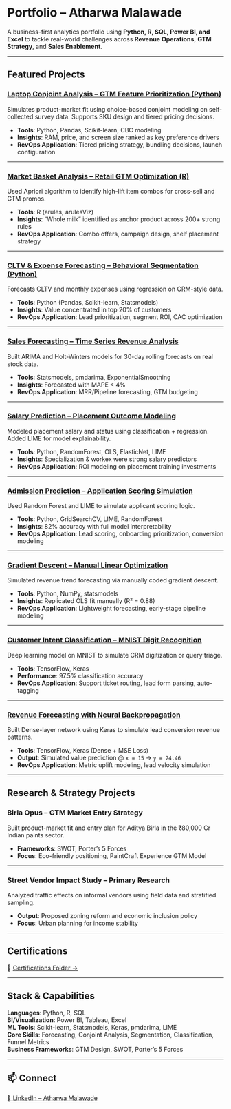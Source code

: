 #  Portfolio – Atharwa Malawade

A business-first analytics portfolio using **Python, R, SQL, Power BI, and Excel** to tackle real-world challenges across **Revenue Operations**, **GTM Strategy**, and **Sales Enablement**.

---

##  Featured Projects

###  [Laptop Conjoint Analysis – GTM Feature Prioritization (Python)](https://github.com/Atharwa351/Portfolio/tree/main/Financial%20Modelling/Conjoint%20Analysis/Laptop_Preference_Case_Study)
Simulates product-market fit using choice-based conjoint modeling on self-collected survey data. Supports SKU design and tiered pricing decisions.

- **Tools**: Python, Pandas, Scikit-learn, CBC modeling
- **Insights**: RAM, price, and screen size ranked as key preference drivers
- **RevOps Application**: Tiered pricing strategy, bundling decisions, launch configuration

---

###  [Market Basket Analysis – Retail GTM Optimization (R)](https://github.com/Atharwa351/Portfolio/tree/main/Financial%20Modelling/Market%20Basket%20Analysis)
Used Apriori algorithm to identify high-lift item combos for cross-sell and GTM promos.

- **Tools**: R (arules, arulesViz)
- **Insights**: “Whole milk” identified as anchor product across 200+ strong rules
- **RevOps Application**: Combo offers, campaign design, shelf placement strategy

---

###  [CLTV & Expense Forecasting – Behavioral Segmentation (Python)](https://github.com/Atharwa351/Portfolio/tree/main/Financial%20Modelling/CLTV%20and%20Expense%20Prediction)
Forecasts CLTV and monthly expenses using regression on CRM-style data.

- **Tools**: Python (Pandas, Scikit-learn, Statsmodels)
- **Insights**: Value concentrated in top 20% of customers
- **RevOps Application**: Lead prioritization, segment ROI, CAC optimization

---

###  [Sales Forecasting – Time Series Revenue Analysis](https://github.com/Atharwa351/Portfolio/tree/main/Machine%20Learning/Time%20Series)
Built ARIMA and Holt-Winters models for 30-day rolling forecasts on real stock data.

- **Tools**: Statsmodels, pmdarima, ExponentialSmoothing
- **Insights**: Forecasted with MAPE < 4%
- **RevOps Application**: MRR/Pipeline forecasting, GTM budgeting

---

###  [Salary Prediction – Placement Outcome Modeling](https://github.com/Atharwa351/Portfolio/tree/main/Machine%20Learning/Salary%20Prediction)
Modeled placement salary and status using classification + regression. Added LIME for model explainability.

- **Tools**: Python, RandomForest, OLS, ElasticNet, LIME
- **Insights**: Specialization & workex were strong salary predictors
- **RevOps Application**: ROI modeling on placement training investments

---

###  [Admission Prediction – Application Scoring Simulation](https://github.com/Atharwa351/Portfolio/tree/main/Machine%20Learning/Admission%20Prediction)
Used Random Forest and LIME to simulate applicant scoring logic.

- **Tools**: Python, GridSearchCV, LIME, RandomForest
- **Insights**: 82% accuracy with full model interpretability
- **RevOps Application**: Lead scoring, onboarding prioritization, conversion modeling

---

###  [Gradient Descent – Manual Linear Optimization](https://github.com/Atharwa351/Portfolio/tree/main/Machine%20Learning/Gradient%20Descent)
Simulated revenue trend forecasting via manually coded gradient descent.

- **Tools**: Python, NumPy, statsmodels
- **Insights**: Replicated OLS fit manually (R² = 0.88)
- **RevOps Application**: Lightweight forecasting, early-stage pipeline modeling

---

###  [Customer Intent Classification – MNIST Digit Recognition](https://github.com/Atharwa351/Portfolio/tree/main/Machine%20Learning/MNIST%20Classification)
Deep learning model on MNIST to simulate CRM digitization or query triage.

- **Tools**: TensorFlow, Keras
- **Performance**: 97.5% classification accuracy
- **RevOps Application**: Support ticket routing, lead form parsing, auto-tagging

---

###  [Revenue Forecasting with Neural Backpropagation](https://github.com/Atharwa351/Portfolio/tree/main/Machine%20Learning/Back%20Propogation)
Built Dense-layer network using Keras to simulate lead conversion revenue patterns.

- **Tools**: TensorFlow, Keras (Dense + MSE Loss)
- **Output**: Simulated value prediction @ `x = 15` → `y = 24.46`
- **RevOps Application**: Metric uplift modeling, lead velocity simulation

---

##  Research & Strategy Projects

###  Birla Opus – GTM Market Entry Strategy
Built product-market fit and entry plan for Aditya Birla in the ₹80,000 Cr Indian paints sector.

- **Frameworks**: SWOT, Porter’s 5 Forces
- **Focus**: Eco-friendly positioning, PaintCraft Experience GTM Model

---

###  Street Vendor Impact Study – Primary Research
Analyzed traffic effects on informal vendors using field data and stratified sampling.

- **Output**: Proposed zoning reform and economic inclusion policy
- **Focus**: Urban planning for income stability

---

##  Certifications

🔗 [Certifications Folder →](https://github.com/Atharwa351/Portfolio/tree/main/Certifications)

---

##  Stack & Capabilities

**Languages**: Python, R, SQL  
**BI/Visualization**: Power BI, Tableau, Excel  
**ML Tools**: Scikit-learn, Statsmodels, Keras, pmdarima, LIME  
**Core Skills**: Forecasting, Conjoint Analysis, Segmentation, Classification, Funnel Metrics  
**Business Frameworks**: GTM Design, SWOT, Porter’s 5 Forces

---

## 📫 Connect

[🔗 LinkedIn – Atharwa Malawade](https://www.linkedin.com/in/atharwa-malawade-916618222/)
